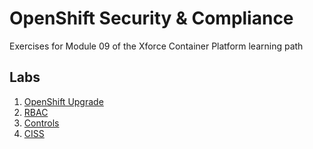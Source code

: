 # OpenShift Security & Compliance
Exercises for Module 09 of the Xforce Container Platform learning path

## Labs

1. [OpenShift Upgrade](01-openshift-upgrade/README.md)
2. [RBAC](02-RBAC/README.md)
3. [Controls](03-controls/README.md)
4. [CISS](04-CISS/README.md)